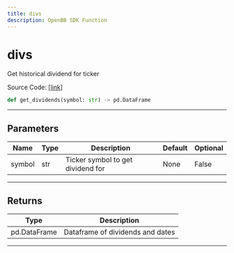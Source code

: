 ```yaml
---
title: divs
description: OpenBB SDK Function
---
```


# divs

Get historical dividend for ticker

Source Code: [[link](https://github.com/OpenBB-finance/OpenBBTerminal/tree/main/openbb_terminal/stocks/fundamental_analysis/yahoo_finance_model.py#L256)]
```python
def get_dividends(symbol: str) -> pd.DataFrame
```
---
## Parameters
| Name | Type | Description | Default | Optional |
| ---- | ---- | ----------- | ------- | -------- |
| symbol | str | Ticker symbol to get dividend for | None | False |

---
## Returns
| Type | Description |
| ---- | ----------- |
| pd.DataFrame | Dataframe of dividends and dates |
---
